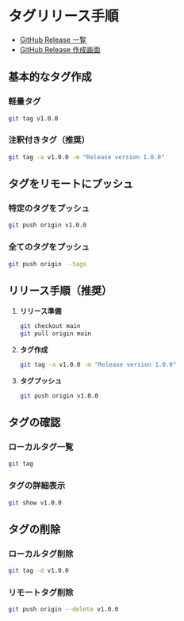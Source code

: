 # タグリリース手順

- [GitHub Release 一覧](https://github.com/aew2sbee/youtube-study-time-tracker/releases)
- [GitHub Release 作成画面](https://github.com/aew2sbee/youtube-study-time-tracker/releases/new)

## 基本的なタグ作成

### 軽量タグ

```bash
git tag v1.0.0
```

### 注釈付きタグ（推奨）

```bash
git tag -a v1.0.0 -m "Release version 1.0.0"
```

## タグをリモートにプッシュ

### 特定のタグをプッシュ

```bash
git push origin v1.0.0
```

### 全てのタグをプッシュ

```bash
git push origin --tags
```

## リリース手順（推奨）

1. **リリース準備**

   ```bash
   git checkout main
   git pull origin main
   ```

2. **タグ作成**

   ```bash
   git tag -a v1.0.0 -m "Release version 1.0.0"
   ```

3. **タグプッシュ**
   ```bash
   git push origin v1.0.0
   ```

## タグの確認

### ローカルタグ一覧

```bash
git tag
```

### タグの詳細表示

```bash
git show v1.0.0
```

## タグの削除

### ローカルタグ削除

```bash
git tag -d v1.0.0
```

### リモートタグ削除

```bash
git push origin --delete v1.0.0
```
